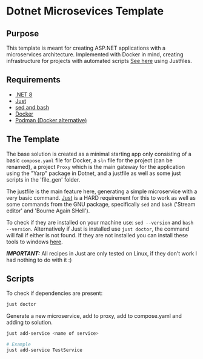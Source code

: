 # Dotnet Microsevices Template

## Purpose

This template is meant for creating ASP.NET applications with a microservices architecture. Implemented with Docker in mind, creating infrastructure for projects with automated scripts [See here](#scripts) using Justfiles.

## Requirements

* [.NET 8](https://dotnet.microsoft.com/en-us/download/dotnet/8.0)
* [Just](https://github.com/casey/just)
* [sed and bash](https://gitforwindows.org/)
* [Docker](https://www.docker.com/)
* [Podman (Docker alternative)](https://podman.io/)

## The Template

The base solution is created as a minimal starting app only consisting of a basic `compose.yaml` file for Docker, a `sln` file for the project (can be renamed), a project `Proxy` which is the main gateway for the application using the "Yarp" package in Dotnet, and a justfile as well as some just scripts in the 'file_gen' folder.

The justfile is the main feature here, generating a simple microservice with a very basic command. [Just](https://github.com/casey/just) is a HARD requirement for this to work as well as some commands from the GNU package, specifically `sed` and `bash` ('Stream editor' and 'Bourne Again SHell').

To check if they are installed on your machine use: `sed --version` and `bash --version`. Alternatively if Just is installed use `just doctor`, the command will fail if either is not found.
If they are not installed you can install these tools to windows [here](https://gitforwindows.org/).

**_IMPORTANT:_** All recipes in Just are only tested on Linux, if they don't work I had nothing to do with it :)

## Scripts

To check if dependencies are present:
```bash
just doctor
```
Generate a new microservice, add to proxy, add to compose.yaml and adding to solution.
```bash
just add-service <name of service>

# Example
just add-service TestService
```